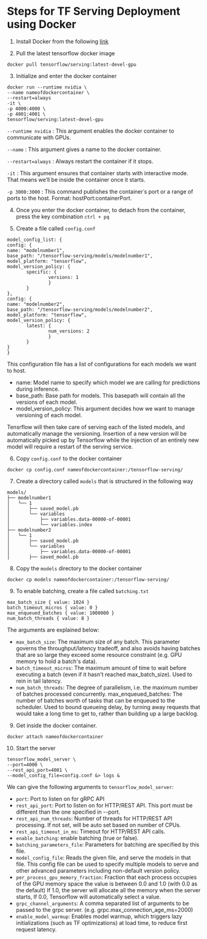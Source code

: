 # Steps for TF Serving Deployment using Docker

1. Install Docker from the following [link](https://www.tensorflow.org/install/docker#gpu_support)

2. Pull the latest tensorflow docker image 
````
docker pull tensorflow/serving:latest-devel-gpu
````

3. Initialize and enter the docker container
```
docker run --runtime nvidia \
--name nameofdockercontainer \
--restart=always
-it \
-p 4000:4000 \
-p 4001:4001 \
tensorflow/serving:latest-devel-gpu
```

`--runtime nvidia` : This argument enables the docker container to communicate with GPUs.

`--name` : This argument gives a name to the docker container.

`--restart=always` : Always restart the container if it stops.

`-it` : This argument ensures that container starts with interactive mode. That means we’ll be inside the container once it starts. 

`-p 3000:3000` : This command publishes the container᾿s port or a range of ports to the host. Format: hostPort:containerPort.


4. Once you enter the docker container, to detach from the container, press the key combination `ctrl + pq`

5. Create a file called `config.conf`
```
model_config_list: {
config: {
name: "modelnumber1",
base_path: "/tensorflow-serving/models/modelnumber1",
model_platform: "tensorflow",
model_version_policy: {
       specific: {
               versions: 1
               }
       }
},
config: {
name: "modelnumber2",
base_path: "/tensorflow-serving/models/modelnumber2",
model_platform: "tensorflow",
model_version_policy: {
       latest: {
               num_versions: 2
               }
       }
}
}
```
This configuration file has a list of configurations for each models we want to host.
- name: Model name to specify which model we are calling for predictions during inference.
- base_path: Base path for models. This basepath will contain all the versions of each model.
- model_version_policy: This argument decides how we want to manage versioning of each model.

Tensrflow will then take care of serving each of the listed models, and automatically manage the versioning. Insertion of a new version will be automatically picked up by Tensorflow while the injection of an entirely new model will require a restart of the serving service.


6. Copy `config.conf` to the docker container

```
docker cp config.conf nameofdockercontainer:/tensorflow-serving/
```

7. Create a directory called `models` that is structured in the following way

```
models/
├── modelnumber1
│   └── 1
│       ├── saved_model.pb
│       └── variables
│           ├── variables.data-00000-of-00001
│           └── variables.index
├── modelnumber2
│   └── 1
│       ├── saved_model.pb
│       └── variables
│           ├── variables.data-00000-of-00001
│       ├── saved_model.pb

```

8. Copy the `models` directory to the docker container

```
docker cp models nameofdockercontainer:/tensorflow-serving/
```

9. To enable batching, create a file called `batching.txt`

```
max_batch_size { value: 1024 }
batch_timeout_micros { value: 0 }
max_enqueued_batches { value: 1000000 }
num_batch_threads { value: 8 }

```

The arguments are explained below:

- `max_batch_size`: The maximum size of any batch. This parameter governs the throughput/latency tradeoff, and also avoids having batches that are so large they exceed some resource constraint (e.g. GPU memory to hold a batch's data).
- `batch_timeout_micros`: The maximum amount of time to wait before executing a batch (even if it hasn't reached max_batch_size). Used to rein in tail latency.
- `num_batch_threads`: The degree of parallelism, i.e. the maximum number of batches processed concurrently.
max_enqueued_batches: The number of batches worth of tasks that can be enqueued to the scheduler. Used to bound queueing delay, by turning away requests that would take a long time to get to, rather than building up a large backlog.

9. Get inside the docker container.

```
docker attach nameofdockercontainer
```

10. Start the server

```
tensorflow_model_server \
--port=4000 \
--rest_api_port=4001 \
--model_config_file=config.conf &> logs &
```

We can give the following arguments to `tensorflow_model_server`:
- `port`: Port to listen on for gRPC API
- `rest_api_port`: Port to listen on for HTTP/REST API. This port must be different than the one specified in --port.
- `rest_api_num_threads`: Number of threads for HTTP/REST API processing. If not set, will be auto set based on number of CPUs.
- `rest_api_timeout_in_ms`: Timeout for HTTP/REST API calls.
- `enable_batching`: enable batching (true or false).
- `batching_parameters_file`: Parameters for batching are specified by this file.
- `model_config_file`: Reads the given file, and serve the models in that file. This config file can be used to specify multiple models to serve and other advanced parameters including non-default version policy.
- `per_process_gpu_memory_fraction`: Fraction that each process occupies of the GPU memory space the value is between 0.0 and 1.0 (with 0.0 as the default) If 1.0, the server will allocate all the memory when the server starts, If 0.0, Tensorflow will automatically select a value.
- `grpc_channel_arguments`: A comma separated list of arguments to be passed to the grpc server. (e.g. grpc.max_connection_age_ms=2000)
- `enable_model_warmup`: Enables model warmup, which triggers lazy initializations (such as TF optimizations) at load time, to reduce first request latency.
